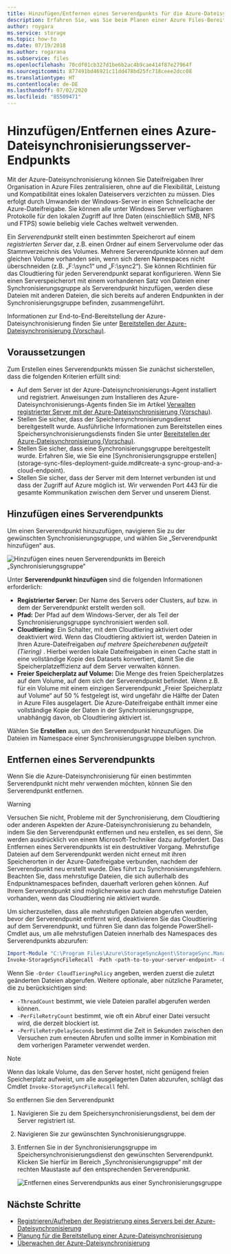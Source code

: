 ```yaml
---
title: Hinzufügen/Entfernen eines Serverendpunkts für die Azure-Dateisynchronisierung | Microsoft-Dokumentation
description: Erfahren Sie, was Sie beim Planen einer Azure Files-Bereitstellung berücksichtigen müssen.
author: roygara
ms.service: storage
ms.topic: how-to
ms.date: 07/19/2018
ms.author: rogarana
ms.subservice: files
ms.openlocfilehash: 70cdf01cb327d1be6b2ac4b9cae414f87e27964f
ms.sourcegitcommit: 877491bd46921c11dd478bd25fc718ceee2dcc08
ms.translationtype: HT
ms.contentlocale: de-DE
ms.lasthandoff: 07/02/2020
ms.locfileid: "85509471"
---
```

# <a name="addremove-an-azure-file-sync-server-endpoint"></a>Hinzufügen/Entfernen eines Azure-Dateisynchronisierungsserver-Endpunkts
Mit der Azure-Dateisynchronisierung können Sie Dateifreigaben Ihrer Organisation in Azure Files zentralisieren, ohne auf die Flexibilität, Leistung und Kompatibilität eines lokalen Dateiservers verzichten zu müssen. Dies erfolgt durch Umwandeln der Windows-Server in einen Schnellcache der Azure-Dateifreigabe. Sie können alle unter Windows Server verfügbaren Protokolle für den lokalen Zugriff auf Ihre Daten (einschließlich SMB, NFS und FTPS) sowie beliebig viele Caches weltweit verwenden.

Ein *Serverendpunkt* stellt einen bestimmten Speicherort auf einem *registrierten Server* dar, z.B. einen Ordner auf einem Servervolume oder das Stammverzeichnis des Volumes. Mehrere Serverendpunkte können auf dem gleichen Volume vorhanden sein, wenn sich deren Namespaces nicht überschneiden (z.B. „F:\sync1“ und „F:\sync2“). Sie können Richtlinien für das Cloudtiering für jeden Serverendpunkt separat konfigurieren. Wenn Sie einen Serverspeicherort mit einem vorhandenen Satz von Dateien einer Synchronisierungsgruppe als Serverendpunkt hinzufügen, werden diese Dateien mit anderen Dateien, die sich bereits auf anderen Endpunkten in der Synchronisierungsgruppe befinden, zusammengeführt.

Informationen zur End-to-End-Bereitstellung der Azure-Dateisynchronisierung finden Sie unter [Bereitstellen der Azure-Dateisynchronisierung (Vorschau)](storage-sync-files-deployment-guide.md).

## <a name="prerequisites"></a>Voraussetzungen
Zum Erstellen eines Serverendpunkts müssen Sie zunächst sicherstellen, dass die folgenden Kriterien erfüllt sind: 
- Auf dem Server ist der Azure-Dateisynchronisierungs-Agent installiert und registriert. Anweisungen zum Installieren des Azure-Dateisynchronisierungs-Agents finden Sie im Artikel [Verwalten registrierter Server mit der Azure-Dateisynchronisierung (Vorschau)](storage-sync-files-server-registration.md). 
- Stellen Sie sicher, dass der Speichersynchronisierungsdienst bereitgestellt wurde. Ausführliche Informationen zum Bereitstellen eines Speichersynchronisierungsdiensts finden Sie unter [Bereitstellen der Azure-Dateisynchronisierung (Vorschau)](storage-sync-files-deployment-guide.md). 
- Stellen Sie sicher, dass eine Synchronisierungsgruppe bereitgestellt wurde. Erfahren Sie, wie Sie eine [Synchronisierungsgruppe erstellen](storage-sync-files-deployment-guide.md#create-a sync-group-and-a-cloud-endpoint).
- Stellen Sie sicher, dass der Server mit dem Internet verbunden ist und dass der Zugriff auf Azure möglich ist. Wir verwenden Port 443 für die gesamte Kommunikation zwischen dem Server und unserem Dienst.

## <a name="add-a-server-endpoint"></a>Hinzufügen eines Serverendpunkts
Um einen Serverendpunkt hinzuzufügen, navigieren Sie zu der gewünschten Synchronisierungsgruppe, und wählen Sie „Serverendpunkt hinzufügen“ aus.

![Hinzufügen eines neuen Serverendpunkts im Bereich „Synchronisierungsgruppe“](media/storage-sync-files-server-endpoint/add-server-endpoint-1.png)

Unter **Serverendpunkt hinzufügen** sind die folgenden Informationen erforderlich:

- **Registrierter Server:** Der Name des Servers oder Clusters, auf bzw. in dem der Serverendpunkt erstellt werden soll.
- **Pfad:** Der Pfad auf dem Windows-Server, der als Teil der Synchronisierungsgruppe synchronisiert werden soll.
- **Cloudtiering**: Ein Schalter, mit dem Cloudtiering aktiviert oder deaktiviert wird. Wenn das Cloudtiering aktiviert ist, werden Dateien in Ihren Azure-Dateifreigaben *auf mehrere Speicherebenen aufgeteilt (Tiering)* . Hierbei werden lokale Dateifreigaben in einen Cache statt in eine vollständige Kopie des Datasets konvertiert, damit Sie die Speicherplatzeffizienz auf dem Server verwalten können.
- **Freier Speicherplatz auf Volume:** Die Menge des freien Speicherplatzes auf dem Volume, auf dem sich der Serverendpunkt befindet. Wenn z.B. für ein Volume mit einem einzigen Serverendpunkt „Freier Speicherplatz auf Volume“ auf 50 % festgelegt ist, wird ungefähr die Hälfte der Daten in Azure Files ausgelagert. Die Azure-Dateifreigabe enthält immer eine vollständige Kopie der Daten in der Synchronisierungsgruppe, unabhängig davon, ob Cloudtiering aktiviert ist.

Wählen Sie **Erstellen** aus, um den Serverendpunkt hinzuzufügen. Die Dateien im Namespace einer Synchronisierungsgruppe bleiben synchron. 

## <a name="remove-a-server-endpoint"></a>Entfernen eines Serverendpunkts
Wenn Sie die Azure-Dateisynchronisierung für einen bestimmten Serverendpunkt nicht mehr verwenden möchten, können Sie den Serverendpunkt entfernen. 

> [!Warning]  
> Versuchen Sie nicht, Probleme mit der Synchronisierung, dem Cloudtiering oder anderen Aspekten der Azure-Dateisynchronisierung zu behandeln, indem Sie den Serverendpunkt entfernen und neu erstellen, es sei denn, Sie werden ausdrücklich von einem Microsoft-Techniker dazu aufgefordert. Das Entfernen eines Serverendpunkts ist ein destruktiver Vorgang. Mehrstufige Dateien auf dem Serverendpunkt werden nicht erneut mit ihren Speicherorten in der Azure-Dateifreigabe verbunden, nachdem der Serverendpunkt neu erstellt wurde. Dies führt zu Synchronisierungsfehlern. Beachten Sie, dass mehrstufige Dateien, die sich außerhalb des Endpunktnamespaces befinden, dauerhaft verloren gehen können. Auf Ihrem Serverendpunkt sind möglicherweise auch dann mehrstufige Dateien vorhanden, wenn das Cloudtiering nie aktiviert wurde.

Um sicherzustellen, dass alle mehrstufigen Dateien abgerufen werden, bevor der Serverendpunkt entfernt wird, deaktivieren Sie das Cloudtiering auf dem Serverendpunkt, und führen Sie dann das folgende PowerShell-Cmdlet aus, um alle mehrstufigen Dateien innerhalb des Namespaces des Serverendpunkts abzurufen:

```PowerShell
Import-Module "C:\Program Files\Azure\StorageSyncAgent\StorageSync.Management.ServerCmdlets.dll"
Invoke-StorageSyncFileRecall -Path <path-to-to-your-server-endpoint> -Order CloudTieringPolicy
```
Wenn Sie `-Order CloudTieringPolicy` angeben, werden zuerst die zuletzt geänderten Dateien abgerufen.
Weitere optionale, aber nützliche Parameter, die zu berücksichtigen sind:
* `-ThreadCount` bestimmt, wie viele Dateien parallel abgerufen werden können.
* `-PerFileRetryCount` bestimmt, wie oft ein Abruf einer Datei versucht wird, die derzeit blockiert ist.
* `-PerFileRetryDelaySeconds` bestimmt die Zeit in Sekunden zwischen den Versuchen zum erneuten Abrufen und sollte immer in Kombination mit dem vorherigen Parameter verwendet werden.

> [!Note]  
> Wenn das lokale Volume, das den Server hostet, nicht genügend freien Speicherplatz aufweist, um alle ausgelagerten Daten abzurufen, schlägt das Cmdlet `Invoke-StorageSyncFileRecall` fehl.  

So entfernen Sie den Serverendpunkt

1. Navigieren Sie zu dem Speichersynchronisierungsdienst, bei dem der Server registriert ist.
2. Navigieren Sie zur gewünschten Synchronisierungsgruppe.
3. Entfernen Sie in der Synchronisierungsgruppe im Speichersynchronisierungsdienst den gewünschten Serverendpunkt. Klicken Sie hierfür im Bereich „Synchronisierungsgruppe“ mit der rechten Maustaste auf den entsprechenden Serverendpunkt.

    ![Entfernen eines Serverendpunkts aus einer Synchronisierungsgruppe](media/storage-sync-files-server-endpoint/remove-server-endpoint-1.png)

## <a name="next-steps"></a>Nächste Schritte
- [Registrieren/Aufheben der Registrierung eines Servers bei der Azure-Dateisynchronisierung](storage-sync-files-server-registration.md)
- [Planung für die Bereitstellung einer Azure-Dateisynchronisierung](storage-sync-files-planning.md)
- [Überwachen der Azure-Dateisynchronisierung](storage-sync-files-monitoring.md)
